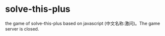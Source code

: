 # solve-this-plus
the game of solve-this-plus based on javascript (中文名称:激问)。The game server is closed.